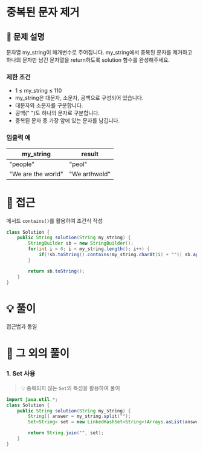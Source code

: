 # 중복된 문자 제거

## 📌 문제 설명

문자열 my_string이 매개변수로 주어집니다. my_string에서 중복된 문자를 제거하고 하나의 문자만 남긴 문자열을 return하도록 solution 함수를 완성해주세요.

### 제한 조건

- 1 ≤ my_string ≤ 110
- my_string은 대문자, 소문자, 공백으로 구성되어 있습니다.
- 대문자와 소문자를 구분합니다.
- 공백(" ")도 하나의 문자로 구분합니다.
- 중복된 문자 중 가장 앞에 있는 문자를 남깁니다.

### 입출력 예

| my_string          | result        |
| ------------------ | ------------- |
| "people"           | "peol"        |
| "We are the world" | "We arthwold" |

# 🧐 접근

메서드 `contains()`를 활용하여 조건식 작성

```java
class Solution {
    public String solution(String my_string) {
        StringBuilder sb = new StringBuilder();
        for(int i = 0; i < my_string.length(); i++) {
            if(!sb.toString().contains(my_string.charAt(i) + "")) sb.append(my_string.charAt(i));
        }

        return sb.toString();
    }
}
```

# 💡 풀이

접근법과 동일

# 📘 그 외의 풀이

### 1. Set 사용

> 💡 중복되지 않는 `Set`의 특성을 활용하여 풀이

```java
import java.util.*;
class Solution {
    public String solution(String my_string) {
        String[] answer = my_string.split("");
        Set<String> set = new LinkedHashSet<String>(Arrays.asList(answer));

        return String.join("", set);
    }
}
```
